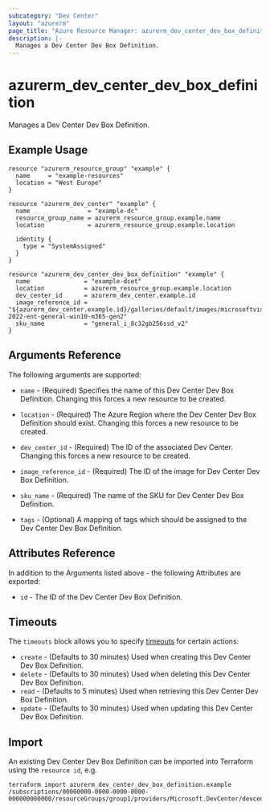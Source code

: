 ```yaml
---
subcategory: "Dev Center"
layout: "azurerm"
page_title: "Azure Resource Manager: azurerm_dev_center_dev_box_definition"
description: |-
  Manages a Dev Center Dev Box Definition.
---
```


# azurerm_dev_center_dev_box_definition

Manages a Dev Center Dev Box Definition.

## Example Usage

```hcl
resource "azurerm_resource_group" "example" {
  name     = "example-resources"
  location = "West Europe"
}

resource "azurerm_dev_center" "example" {
  name                = "example-dc"
  resource_group_name = azurerm_resource_group.example.name
  location            = azurerm_resource_group.example.location

  identity {
    type = "SystemAssigned"
  }
}

resource "azurerm_dev_center_dev_box_definition" "example" {
  name               = "example-dcet"
  location           = azurerm_resource_group.example.location
  dev_center_id      = azurerm_dev_center.example.id
  image_reference_id = "${azurerm_dev_center.example.id}/galleries/default/images/microsoftvisualstudio_visualstudioplustools_vs-2022-ent-general-win10-m365-gen2"
  sku_name           = "general_i_8c32gb256ssd_v2"
}
```

## Arguments Reference

The following arguments are supported:

* `name` - (Required) Specifies the name of this Dev Center Dev Box Definition. Changing this forces a new resource to be created.

* `location` - (Required) The Azure Region where the Dev Center Dev Box Definition should exist. Changing this forces a new resource to be created.

* `dev_center_id` - (Required) The ID of the associated Dev Center. Changing this forces a new resource to be created.

* `image_reference_id` - (Required) The ID of the image for Dev Center Dev Box Definition.

* `sku_name` - (Required) The name of the SKU for Dev Center Dev Box Definition.

* `tags` - (Optional) A mapping of tags which should be assigned to the Dev Center Dev Box Definition.

## Attributes Reference

In addition to the Arguments listed above - the following Attributes are exported:

* `id` - The ID of the Dev Center Dev Box Definition.

## Timeouts

The `timeouts` block allows you to specify [timeouts](https://www.terraform.io/docs/configuration/resources.html#timeouts) for certain actions:

* `create` - (Defaults to 30 minutes) Used when creating this Dev Center Dev Box Definition.
* `delete` - (Defaults to 30 minutes) Used when deleting this Dev Center Dev Box Definition.
* `read` - (Defaults to 5 minutes) Used when retrieving this Dev Center Dev Box Definition.
* `update` - (Defaults to 30 minutes) Used when updating this Dev Center Dev Box Definition.

## Import

An existing Dev Center Dev Box Definition can be imported into Terraform using the `resource id`, e.g.

```shell
terraform import azurerm_dev_center_dev_box_definition.example /subscriptions/00000000-0000-0000-0000-000000000000/resourceGroups/group1/providers/Microsoft.DevCenter/devcenters/dc1/devboxdefinitions/et1
```
